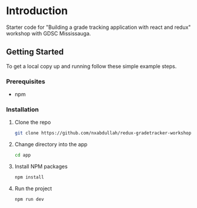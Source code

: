 # Introduction

Starter code for "Building a grade tracking application with react and redux" workshop with GDSC Mississauga.

## Getting Started

To get a local copy up and running follow these simple example steps.

### Prerequisites

- npm

### Installation

1. Clone the repo

   ```sh
   git clone https://github.com/nxabdullah/redux-gradetracker-workshop
   ```

2. Change directory into the app

   ```sh
   cd app
   ```

3. Install NPM packages

   ```sh
   npm install
   ```

4. Run the project

   ```sh
   npm run dev
   ```
